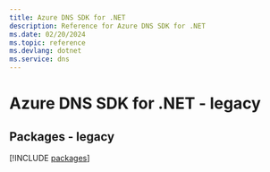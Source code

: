 ```yaml
---
title: Azure DNS SDK for .NET
description: Reference for Azure DNS SDK for .NET
ms.date: 02/20/2024
ms.topic: reference
ms.devlang: dotnet
ms.service: dns
---
```

# Azure DNS SDK for .NET - legacy
## Packages - legacy
[!INCLUDE [packages](dns-index.md)]